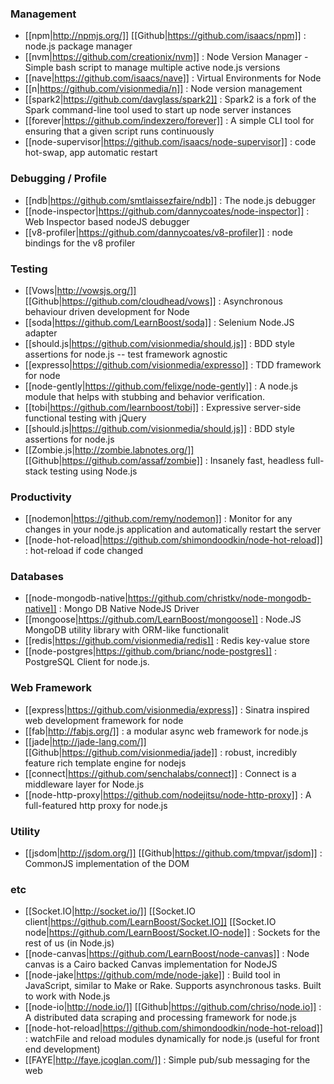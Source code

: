 ### Management
- [[npm|http://npmjs.org/]] [[Github|https://github.com/isaacs/npm]] : node.js package manager
- [[nvm|https://github.com/creationix/nvm]] : Node Version Manager - Simple bash script to manage multiple active node.js versions
- [[nave|https://github.com/isaacs/nave]] : Virtual Environments for Node
- [[n|https://github.com/visionmedia/n]] : Node version management
- [[spark2|https://github.com/davglass/spark2]] : Spark2 is a fork of the Spark command-line tool used to start up node server instances
- [[forever|https://github.com/indexzero/forever]] : A simple CLI tool for ensuring that a given script runs continuously
- [[node-supervisor|https://github.com/isaacs/node-supervisor]] : code hot-swap, app automatic restart

### Debugging / Profile
- [[ndb|https://github.com/smtlaissezfaire/ndb]] : The node.js debugger
- [[node-inspector|https://github.com/dannycoates/node-inspector]] : Web Inspector based nodeJS debugger
- [[v8-profiler|https://github.com/dannycoates/v8-profiler]] : node bindings for the v8 profiler 

### Testing
- [[Vows|http://vowsjs.org/]] [[Github|https://github.com/cloudhead/vows]] : Asynchronous behaviour driven development for Node
- [[soda|https://github.com/LearnBoost/soda]] : Selenium Node.JS adapter
- [[should.js|https://github.com/visionmedia/should.js]] : BDD style assertions for node.js -- test framework agnostic
- [[expresso|https://github.com/visionmedia/expresso]] : TDD framework for node
- [[node-gently|https://github.com/felixge/node-gently]] : A node.js module that helps with stubbing and behavior verification.
- [[tobi|https://github.com/learnboost/tobi]] : Expressive server-side functional testing with jQuery
- [[should.js|https://github.com/visionmedia/should.js]] : BDD style assertions for node.js
- [[Zombie.js|http://zombie.labnotes.org/]] [[Github|https://github.com/assaf/zombie]] : Insanely fast, headless full-stack testing using Node.js

### Productivity
- [[nodemon|https://github.com/remy/nodemon]] : Monitor for any changes in your node.js application and automatically restart the server
- [[node-hot-reload|https://github.com/shimondoodkin/node-hot-reload]] : hot-reload if code changed

### Databases
- [[node-mongodb-native|https://github.com/christkv/node-mongodb-native]] : Mongo DB Native NodeJS Driver 
- [[mongoose|https://github.com/LearnBoost/mongoose]] : Node.JS MongoDB utility library with ORM-like functionalit
- [[redis|https://github.com/visionmedia/redis]] : Redis key-value store
- [[node-postgres|https://github.com/brianc/node-postgres]] : PostgreSQL Client for node.js.

### Web Framework
- [[express|https://github.com/visionmedia/express]] : Sinatra inspired web development framework for node
- [[fab|http://fabjs.org/]] : a modular async web framework for node.js
- [[jade|http://jade-lang.com/]] [[Github|https://github.com/visionmedia/jade]] : robust, incredibly feature rich template engine for nodejs 
- [[connect|https://github.com/senchalabs/connect]] : Connect is a middleware layer for Node.js
- [[node-http-proxy|https://github.com/nodejitsu/node-http-proxy]] : A full-featured http proxy for node.js

### Utility
- [[jsdom|http://jsdom.org/]] [[Github|https://github.com/tmpvar/jsdom]] : CommonJS implementation of the DOM

### etc
- [[Socket.IO|http://socket.io/]] [[Socket.IO client|https://github.com/LearnBoost/Socket.IO]] [[Socket.IO node|https://github.com/LearnBoost/Socket.IO-node]] : Sockets for the rest of us (in Node.js)
- [[node-canvas|https://github.com/LearnBoost/node-canvas]] : Node canvas is a Cairo backed Canvas implementation for NodeJS
- [[node-jake|https://github.com/mde/node-jake]] : Build tool in JavaScript, similar to Make or Rake. Supports asynchronous tasks. Built to work with Node.js
- [[node-io|http://node.io/]] [[Github|https://github.com/chriso/node.io]] : A distributed data scraping and processing framework for node.js
- [[node-hot-reload|https://github.com/shimondoodkin/node-hot-reload]] : watchFile and reload modules dynamically for node.js (useful for front end development)
 - [[FAYE|http://faye.jcoglan.com/]] : Simple pub/sub messaging for the web